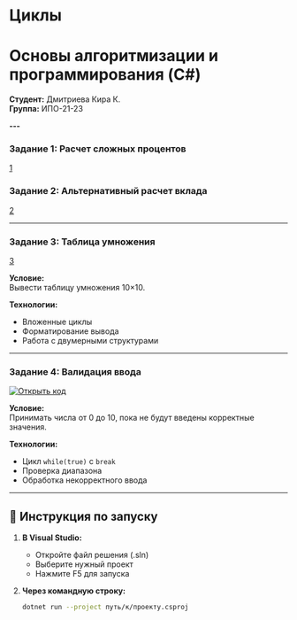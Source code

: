 # Циклы
# Основы алгоритмизации и программирования (C#)

**Студент:** Дмитриева Кира К.  
**Группа:** ИПО-21-23    

**---**

### Задание 1: Расчет сложных процентов
[1](https://github.com/M1ss-Kira/fisherman/blob/main/циклы/1)


### Задание 2: Альтернативный расчет вклада
[2](https://github.com/M1ss-Kira/fisherman/blob/main/циклы/2)


---

### Задание 3: Таблица умножения
[3](https://github.com/M1ss-Kira/fisherman/blob/main/циклы/3)

**Условие:**  
Вывести таблицу умножения 10×10.

**Технологии:**
- Вложенные циклы
- Форматирование вывода
- Работа с двумерными структурами

---

### Задание 4: Валидация ввода
[![Открыть код](https://img.shields.io/badge/Код-Валидация_ввода-DC143C)](https://github.com/FallCracka/chalenge/blob/main/%D1%86%D0%B8%D0%BA%D0%BB%D1%8B/%D1%83%D0%BF%D1%80%D0%B0%D0%B6%D0%BD%D0%B5%D0%BD%D0%B8%D0%B5%204.cs)

**Условие:**  
Принимать числа от 0 до 10, пока не будут введены корректные значения.

**Технологии:**
- Цикл `while(true)` с `break`
- Проверка диапазона
- Обработка некорректного ввода

---

## 🚀 Инструкция по запуску

1. **В Visual Studio:**
   - Откройте файл решения (.sln)
   - Выберите нужный проект
   - Нажмите F5 для запуска

2. **Через командную строку:**
   ```bash
   dotnet run --project путь/к/проекту.csproj
